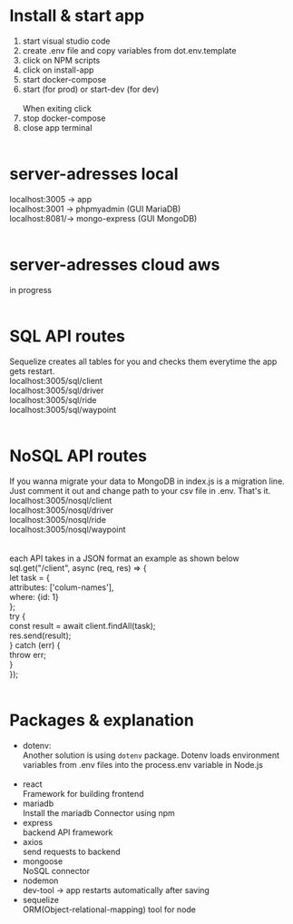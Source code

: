 # Install & start app

1. start visual studio code <br>
2. create .env file and copy variables from dot.env.template <br>
3. click on NPM scripts <br>
4. click on install-app <br>
5. start docker-compose <br>
6. start (for prod) or start-dev (for dev)<br>
   <br>
   When exiting click <br>
7. stop docker-compose <br>
8. close app terminal <br>
   <br>

# server-adresses local

localhost:3005 -> app <br>
localhost:3001 -> phpmyadmin (GUI MariaDB) <br>
localhost:8081/-> mongo-express (GUI MongoDB) <br>
<br>

# server-adresses cloud aws

in progress <br>
<br>

# SQL API routes

Sequelize creates all tables for you and checks them everytime the app gets restart.
<br>
localhost:3005/sql/client <br>
localhost:3005/sql/driver <br>
localhost:3005/sql/ride <br>
localhost:3005/sql/waypoint <br>
<br>

# NoSQL API routes <br>

If you wanna migrate your data to MongoDB in index.js is a migration line. Just comment it out and change path to your csv file in .env. That's it.
<br>
localhost:3005/nosql/client <br>
localhost:3005/nosql/driver <br>
localhost:3005/nosql/ride <br>
localhost:3005/nosql/waypoint <br>
<br>
<br>
each API takes in a JSON format an example as shown below <br>
sql.get("/client", async (req, res) => { <br>
let task = { <br>
attributes: ['colum-names'], <br>
where: {id: 1} <br>
}; <br>
try { <br>
const result = await client.findAll(task); <br>
res.send(result); <br>
} catch (err) { <br>
throw err; <br>
} <br>
});<br>
<br>

# Packages & explanation

- dotenv: <br>
  Another solution is using `dotenv` package. Dotenv loads environment variables from .env files into the process.env variable in Node.js<br>
  <br>
- react <br>
  Framework for building frontend
  <br>
- mariadb <br>
  Install the mariadb Connector using npm
  <br>
- express <br>
  backend API framework
  <br>
- axios <br>
  send requests to backend
  <br>
- mongoose <br>
  NoSQL connector
  <br>
- nodemon <br>
  dev-tool -> app restarts automatically after saving
  <br>
- sequelize <br>
  ORM(Object-relational-mapping) tool for node
